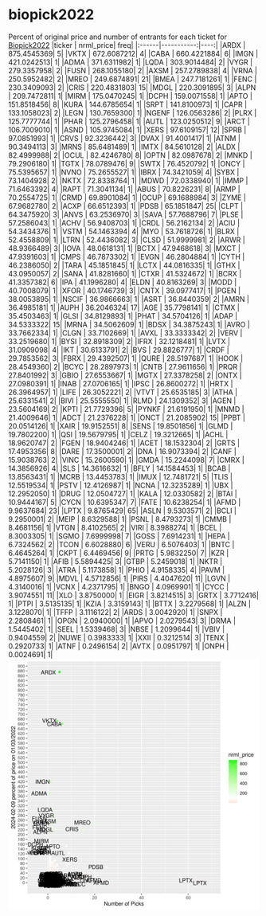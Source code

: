 # biopick2022
Percent of original price and number of entrants for each ticket for [Biopick2022](https://twitter.com/hashtag/Biopick2022)
|ticker |  nrml_price| freq|
|:------|-----------:|----:|
|ARDX   | 875.4545369|    5|
|VKTX   | 672.6087212|    4|
|CABA   | 660.4221884|    6|
|IMGN   | 421.0242513|    1|
|ADMA   | 371.6311982|    1|
|LQDA   | 303.9014484|    2|
|VYGR   | 279.3357958|    2|
|FUSN   | 268.1055180|    2|
|AXSM   | 257.2789838|    4|
|VRNA   | 250.5952482|    2|
|MREO   | 249.6874891|   21|
|BMEA   | 247.7181261|    1|
|FENC   | 230.3409093|    2|
|CRIS   | 220.4831803|   15|
|MDGL   | 220.3091895|    3|
|ALPN   | 209.7472811|    1|
|MIRM   | 175.0470245|    1|
|DCPH   | 159.0071558|    1|
|APTO   | 151.8518456|    8|
|KURA   | 144.6785654|    1|
|SRPT   | 141.8100973|    1|
|CAPR   | 133.1058023|    2|
|LEGN   | 130.7659300|    1|
|NGENF  | 126.0563286|    2|
|PLRX   | 125.7777744|    1|
|PHAR   | 125.2796458|    1|
|AUTL   | 123.0250512|    9|
|ARCT   | 106.7009010|    1|
|ASND   | 105.9745084|    1|
|XERS   |  97.6109157|   12|
|SPRB   |  97.0851993|    1|
|CRVS   |  92.3236442|    3|
|DVAX   |  91.4001417|    1|
|ATNM   |  90.3494113|    3|
|MRNS   |  85.6481489|    1|
|IMTX   |  84.5610128|    2|
|ALDX   |  82.4999988|    2|
|OCUL   |  82.4246780|    8|
|OPTN   |  82.0987678|    2|
|MNKD   |  79.2906180|    1|
|TGTX   |  78.0789476|    9|
|SWTX   |  76.4520792|    1|
|ONCY   |  75.5395657|    1|
|NVNO   |  75.2655527|    1|
|IBRX   |  74.3421059|    4|
|SYBX   |  73.1404928|    2|
|NKTX   |  72.8338764|    1|
|MDWD   |  72.0338940|    1|
|IMMP   |  71.6463392|    4|
|RAPT   |  71.3041134|    1|
|ABUS   |  70.8226231|    8|
|ARMP   |  70.2554725|    1|
|CRMD   |  69.8901084|    1|
|OCUP   |  69.1688984|    3|
|ZYME   |  67.9682780|    2|
|ACXP   |  66.6512393|    1|
|PDSB   |  65.1851847|   25|
|CLPT   |  64.3475920|    3|
|ANVS   |  63.2536970|    3|
|SAVA   |  57.7688796|    7|
|PLSE   |  57.2586043|    1|
|ACHV   |  56.9408703|    1|
|CRDL   |  56.2162134|    2|
|ACIU   |  54.3434376|    1|
|VSTM   |  54.1463394|    4|
|MYO    |  53.7618726|    1|
|BLRX   |  52.4558809|    1|
|LTRN   |  52.4436082|    3|
|CLSD   |  51.9999981|    2|
|ARWR   |  48.9366489|    3|
|IOVA   |  48.0618131|    1|
|BCTX   |  47.9468618|    3|
|MXCT   |  47.9391603|    1|
|CMPS   |  46.7873302|    1|
|EVGN   |  46.2804884|    1|
|CYTH   |  46.2386050|    2|
|TARA   |  45.1851845|    1|
|LCTX   |  44.0816335|    1|
|GTHX   |  43.0950057|    2|
|SANA   |  41.8281660|    1|
|CTXR   |  41.5324672|    1|
|BCRX   |  41.3357382|    6|
|IPA    |  41.1996280|    4|
|ELDN   |  40.8163269|    3|
|MODD   |  40.7008079|    1|
|XFOR   |  40.1746739|    3|
|CNTX   |  39.0977417|    1|
|PGEN   |  38.0053895|    1|
|NSCIF  |  36.9866663|    1|
|ASRT   |  36.8440359|    2|
|AMRN   |  36.4985181|    1|
|AUPH   |  36.2046324|   17|
|AGE    |  35.7798141|    1|
|CTMX   |  35.4503463|    1|
|GLSI   |  34.8129893|    1|
|PHAT   |  34.5704126|    1|
|ADAP   |  34.5333322|   15|
|MRNA   |  34.5062609|    1|
|BDSX   |  34.3875243|    1|
|AVRO   |  33.7662334|    1|
|CLGN   |  33.7102669|    1|
|AVXL   |  33.3333342|    2|
|VERV   |  33.2519680|    1|
|BYSI   |  32.8918309|    2|
|IFRX   |  32.1218481|    1|
|LVTX   |  31.0909098|    4|
|IKT    |  30.6133791|    2|
|BVS    |  29.8826777|    1|
|CRDF   |  29.7853562|    3|
|FBRX   |  29.4392507|    1|
|QURE   |  28.5197687|    1|
|HOOK   |  28.4549360|    2|
|BCYC   |  28.2897973|    1|
|CNTB   |  27.9611656|    1|
|PRQR   |  27.8401992|    3|
|GBIO   |  27.6553667|    1|
|MGTX   |  27.3378258|    2|
|ONTX   |  27.0980391|    1|
|INAB   |  27.0706165|    1|
|IPSC   |  26.8600272|    1|
|HRTX   |  26.3964957|    1|
|LIFE   |  26.3052221|    2|
|VTVT   |  25.6535185|    3|
|ATHA   |  25.6331541|    2|
|BIVI   |  25.5555550|    1|
|RLMD   |  24.1309352|    3|
|AGEN   |  23.5604169|    2|
|KPTI   |  21.7729396|    5|
|PYNKF  |  21.6191950|    1|
|MNMD   |  21.4009646|    1|
|ADCT   |  21.2376228|    1|
|ONCT   |  21.2085902|   15|
|PPBT   |  20.0514126|    1|
|XAIR   |  19.9152551|    8|
|SENS   |  19.8501856|    1|
|GLMD   |  19.7802200|    1|
|QSI    |  19.5679795|    1|
|CELZ   |  19.3212665|    1|
|ACHL   |  18.9620747|    2|
|FGEN   |  18.9404246|    1|
|ACET   |  18.1532304|    2|
|GRTS   |  17.4953356|    8|
|DARE   |  17.3500001|    2|
|DNA    |  16.9073394|    2|
|CANF   |  15.9038763|    2|
|VINC   |  15.2600590|    1|
|GMDA   |  15.2244098|    7|
|CMRX   |  14.3856926|    4|
|SLS    |  14.3616632|    1|
|BFLY   |  14.1584453|    1|
|BCAB   |  13.8563431|    1|
|MCRB   |  13.4453783|    1|
|IMUX   |  12.7481721|    5|
|TLIS   |  12.5519534|    1|
|PSTV   |  12.4126987|    1|
|NCNA   |  12.3235289|    1|
|UBX    |  12.2952050|    1|
|DRUG   |  12.0504727|    1|
|KALA   |  12.0330582|    2|
|BTAI   |  10.9444167|    5|
|CYCN   |  10.6395347|    7|
|FATE   |  10.6238254|    1|
|AFMD   |   9.9637684|   23|
|LPTX   |   9.8765429|   65|
|ASLN   |   9.5303571|    2|
|BCLI   |   9.2950001|    2|
|MEIP   |   8.6329588|    1|
|PSNL   |   8.4793273|    1|
|CMMB   |   8.4681156|    1|
|VTGN   |   8.4102565|    2|
|VIRI   |   8.3988274|    1|
|BCEL   |   8.3003305|    1|
|SGMO   |   7.6999998|    7|
|GOSS   |   7.6914231|    1|
|HEPA   |   6.7324562|    2|
|TCON   |   6.6028880|    6|
|VERU   |   6.5076403|    1|
|BNTC   |   6.4645264|    1|
|CKPT   |   6.4469456|    9|
|PRTG   |   5.9832250|    7|
|KZR    |   5.7141150|    1|
|AFIB   |   5.5894425|    3|
|GTBP   |   5.2459018|    1|
|NKTR   |   5.2028126|    3|
|ATRA   |   5.1173858|    1|
|PHIO   |   4.9158335|    4|
|PAVM   |   4.8975607|    9|
|MDVL   |   4.5712856|    1|
|PIRS   |   4.4047620|   11|
|LGVN   |   4.3140016|    1|
|VCNX   |   4.2371795|    1|
|BNGO   |   4.0969901|    1|
|CYCC   |   3.9074551|   11|
|XLO    |   3.8750000|    1|
|EIGR   |   3.8214515|    3|
|GRTX   |   3.7712416|    1|
|PTPI   |   3.5135135|    1|
|KZIA   |   3.3159143|    1|
|BTTX   |   3.2279568|    1|
|ALZN   |   3.1228070|    1|
|TFFP   |   3.1116122|    2|
|ARDS   |   3.0042920|    1|
|SNPX   |   2.2808461|    1|
|OPGN   |   2.0940000|    1|
|APVO   |   2.0279543|    3|
|DRMA   |   1.5445402|    1|
|SEEL   |   1.5339468|    3|
|NBSE   |   1.2099644|    1|
|VBIV   |   0.9404559|    2|
|NUWE   |   0.3983333|    1|
|XXII   |   0.3212514|    3|
|TENX   |   0.2920733|    1|
|ATNF   |   0.2496154|    2|
|AVTX   |   0.0951797|    1|
|ONPH   |   0.0024691|    1|
![retvspicks](biopicks.png?raw=true)
